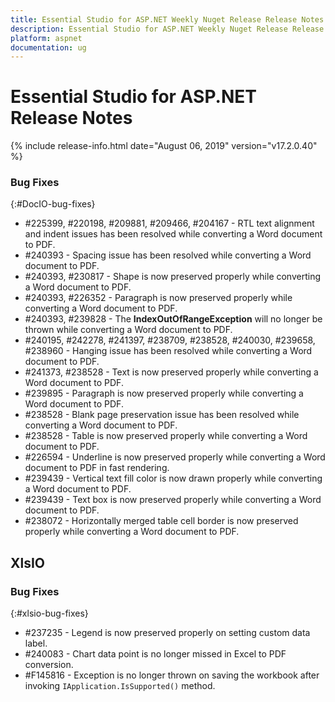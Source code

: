 ```yaml
---
title: Essential Studio for ASP.NET Weekly Nuget Release Release Notes  
description: Essential Studio for ASP.NET Weekly Nuget Release Release Notes  
platform: aspnet
documentation: ug
---
```


# Essential Studio for ASP.NET  Release Notes  

{% include release-info.html date="August 06, 2019"  version="v17.2.0.40" %} 






### Bug Fixes
{:#DocIO-bug-fixes}

* \#225399, \#220198, \#209881, \#209466, \#204167 - RTL text alignment and indent issues has been resolved while converting a Word document to PDF.
* \#240393 - Spacing issue has been resolved while converting a Word document to PDF.
* \#240393, \#230817 - Shape is now preserved properly while converting a Word document to PDF.
* \#240393, \#226352 - Paragraph is now preserved properly while converting a Word document to PDF.
* \#240393, \#239828 - The **IndexOutOfRangeException** will no longer be thrown while converting a Word document to PDF.
* \#240195, \#242278, \#241397, \#238709, \#238528, \#240030, \#239658, \#238960  - Hanging issue has been resolved while converting a Word document to PDF.
* \#241373,  \#238528 - Text is now preserved properly while converting a Word document to PDF.
* \#239895 - Paragraph is now preserved properly while converting a Word document to PDF.
* \#238528 - Blank page preservation issue has been resolved while converting a Word document to PDF.
* \#238528 - Table is now preserved properly while converting a Word document to PDF.
* \#226594 - Underline is now preserved properly while converting a Word document to PDF in fast rendering.
* \#239439 - Vertical text fill color is now drawn properly while converting a Word document to PDF.
* \#239439 - Text box is now preserved properly while converting a Word document to PDF.
* \#238072 - Horizontally merged table cell border is now preserved properly while converting a Word document to PDF.

## XlsIO

### Bug Fixes
{:#xlsio-bug-fixes}

* \#237235 - Legend is now preserved properly on setting custom data label.
* \#240083 - Chart data point is no longer missed in Excel to PDF conversion.
* \#F145816 - Exception is no longer thrown on saving the workbook after invoking `IApplication.IsSupported()` method.
